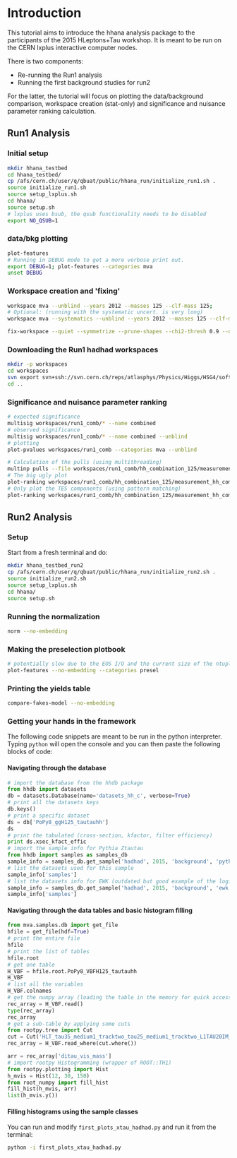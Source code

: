 # Introduction

This tutorial aims to introduce the hhana analysis package to the participants of the 2015 HLeptons+Tau workshop.
It is meant to be run on the CERN lxplus interactive computer nodes.

There is two components:
- Re-running the Run1 analysis
- Running the first background studies for run2

For the latter, the tutorial will focus on plotting the data/background comparison, workspace creation (stat-only) and significance and nuisance parameter ranking calculation.

## Run1 Analysis

### Initial setup

```bash
mkdir hhana_testbed
cd hhana_testbed/
cp /afs/cern.ch/user/q/qbuat/public/hhana_run/initialize_run1.sh .
source initialize_run1.sh
source setup_lxplus.sh
cd hhana/
source setup.sh
# lxplus uses bsub, the qsub functionality needs to be disabled
export NO_QSUB=1
```

### data/bkg plotting


```bash
plot-features
# Running in DEBUG mode to get a more verbose print out.
export DEBUG=1; plot-features --categories mva
unset DEBUG
```

### Workspace creation and 'fixing'

```bash
workspace mva --unblind --years 2012 --masses 125 --clf-mass 125;
# Optional: (running with the systematic uncert. is very long)
workspace mva --systematics --unblind --years 2012 --masses 125 --clf-mass 125;
```

```bash
fix-workspace --quiet --symmetrize --prune-shapes --chi2-thresh 0.9 --drop-others-shapes --prune-norms workspaces/hh_nos_nonisol_ebz_stat_mva

```

### Downloading the Run1 hadhad workspaces

```bash
mkdir -p workspaces
cd workspaces
svn export svn+ssh://svn.cern.ch/reps/atlasphys/Physics/Higgs/HSG4/software/workspaces/Run1Paper/hadhad/trunk run1_comb
cd ..
```

### Significance and nuisance parameter ranking

```bash
# expected significance
multisig workspaces/run1_comb/* --name combined
# observed significance
multisig workspaces/run1_comb/* --name combined --unblind
# plotting
plot-pvalues workspaces/run1_comb --categories mva --unblind
```

```bash
# Calculation of the pulls (using multithreading)
multinp pulls --file workspaces/run1_comb/hh_combination_125/measurement_hh_combination_125.root --name combined --jobs -1
# The big ugly plot
plot-ranking workspaces/run1_comb/hh_combination_125/measurement_hh_combination_125.root
# Only plot the TES components (using pattern matching)
plot-ranking workspaces/run1_comb/hh_combination_125/measurement_hh_combination_125.root --patterns *TES*
```

## Run2 Analysis

### Setup
Start from a fresh terminal and do:

```bash
mkdir hhana_testbed_run2
cp /afs/cern.ch/user/q/qbuat/public/hhana_run/initialize_run2.sh .
source initialize_run2.sh
source setup_lxplus.sh
cd hhana/
source setup.sh
```
### Running the normalization

```bash
norm --no-embedding
```

### Making the preselection plotbook

```bash
# potentially slow due to the EOS I/O and the current size of the ntuples (almost no selection)
plot-features --no-embedding --categories presel
```

### Printing the yields table
```bash
compare-fakes-model --no-embedding
```

### Getting your hands in the framework

The following code snippets are meant to be run in the python interpreter. Typing `python` will open the console and you can then paste the following blocks of code:

#### Navigating through the database

```python
# import the database from the hhdb package
from hhdb import datasets
db = datasets.Database(name='datasets_hh_c', verbose=True)
# print all the datasets keys
db.keys()
# print a specific dataset
ds = db['PoPy8_ggH125_tautauhh']
ds
# print the tabulated (cross-section, kfactor, filter efficiency)
print ds.xsec_kfact_effic
# import the sample info for Pythia Ztautau
from hhdb import samples as samples_db
sample_info = samples_db.get_sample('hadhad', 2015, 'background', 'pythia_ztautau')
# list the datasets used for this sample
sample_info['samples']
# list the datasets info for EWK (outdated but good example of the logic)
sample_info = samples_db.get_sample('hadhad', 2015, 'background', 'ewk')
sample_info['samples']
```

#### Navigating through the data tables and basic histogram filling

```python
from mva.samples.db import get_file
hfile = get_file(hdf=True)
# print the entire file
hfile
# print the list of tables
hfile.root
# get one table
H_VBF = hfile.root.PoPy8_VBFH125_tautauhh
H_VBF
# list all the variables
H_VBF.colnames
# get the numpy array (loading the table in the memory for quick access)
rec_array = H_VBF.read()
type(rec_array)
rec_array
# get a sub-table by applying some cuts
from rootpy.tree import Cut
cut = Cut('HLT_tau35_medium1_tracktwo_tau25_medium1_tracktwo_L1TAU20IM_2TAU12IM == 1')
rec_array = H_VBF.read_where(cut.where())

arr = rec_array['ditau_vis_mass']
# import rootpy Histogramming (wrapper of ROOT::TH1)
from rootpy.plotting import Hist
h_mvis = Hist(12, 30, 150)
from root_numpy import fill_hist
fill_hist(h_mvis, arr)
list(h_mvis.y())
```

#### Filling histograms using the sample classes
You can run and modify `first_plots_xtau_hadhad.py` and run it from the terminal:
```bash
python -i first_plots_xtau_hadhad.py
```
